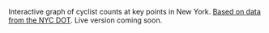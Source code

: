 Interactive graph of cyclist counts at key points in New York. [Based on data from the NYC DOT](https://data.cityofnewyork.us/Transportation/Cyclist-Count-by-Year-At-Selected-Commuter-Locatio/m6ar-24vj). Live version coming soon.